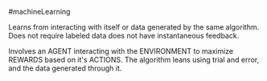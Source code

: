 #machineLearning 

Learns from interacting with itself or data generated by the same algorithm.
Does not require labeled data
does not have instantaneous feedback.

Involves an AGENT interacting with the ENVIRONMENT to maximize REWARDS based on it's ACTIONS.
The algorithm leans using trial and error, and the data generated through it. 